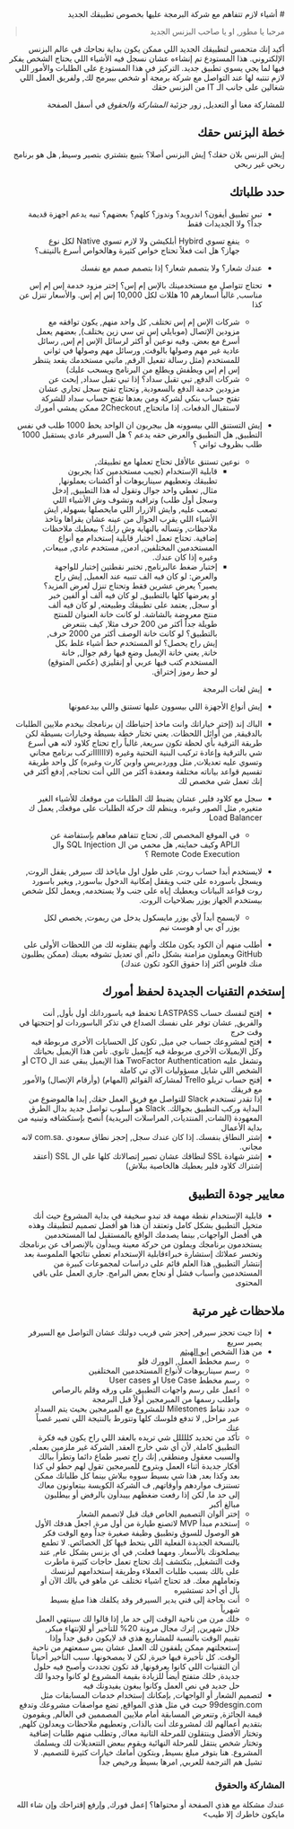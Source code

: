 <div dir="rtl">
# أشياء لازم تتفاهم مع شركة البرمجة عليها بخصوص تطبيقك الجديد

> مرحبا يا مطور, او يا صاحب البزنس الجديد

أكيد إنك متحمس لتطبيقك الجديد اللي ممكن يكون بداية نجاحك في عالم البزنس الإلكتروني. هذا المستودع تم إنشاءه عشان نسجل فيه الأشياء اللي يحتاج الشخص يفكر فيها لما يجي يسوي تطبيق جديد. التركيز في هذا المستودع على الطلبات والأمور اللي لازم تنتبه لها عند التواصل مع شركة برمجة أو شخص بيبرمج لك, ولفريق العمل اللي شغالين على جانب الـ IT من البزنس حقك  

للمشاركة معنا أو التعديل, زور جزئية _المشاركة والحقوق_ في أسفل الصفحة

## خطة البزنس حقك
إيش البزنس بلان حقك؟ إيش البزنس أصلا؟ بتبيع بتشتري بتصير وسيط, هل هو برنامج ربحي غير ربحي


## حدد طلباتك
* تبي تطبيق أيفون؟ اندرويد؟ وندوز؟ كلهم؟ بعضهم؟ تبيه يدعم اجهزة قديمة جداً؟ ولا الجديدات فقط
  * ينفع تسوي Hybird أبلكيشن ولا لازم تسوي Native لكل نوع جهاز؟ هل انت فعلاً تحتاج خواص كثيرة وهالخواص أسرع بالنيتف؟
* عندك شعار؟ ولا بتصمم شعار؟ إذا بتصمم صمم مع نفسك
* تحتاج تتواصل مع مستخدمينك بالإس إم إس؟ إختر مزود خدمة إس إم إس مناسب, غالباً اسعارهم 10 هللات لكل 10,000 إس إم إس. والأسعار تنزل عن كذا
  * شركات الإس إم إس تختلف, كل واحد منهم, يكون توافقه مع مزودين الإتصال (موبايلي إس تي سي زين يختلف), بعضهم يعمل أسرع مع بعض. وفيه نوعين أو أكثر لرسائل الإس إم إس, رسائل عادية غير مهم وصولها بالوقت, ورسائل مهم وصولها في ثواني للمستخدم (مثل رسالة تفعيل الرقم, ماتبي مستخدمك يقعد يتنظر إس إم إس ويطفش ويطلع من البرنامج ويسحب عليك)
  * شركات الدفع, تبي تقبل سداد؟ إذا تبي تقبل سداد, إبحث عن مزودين خدمة الدفع بالسعودية, وتحتاج تفتح سجل تجاري عشان تفتح حساب بنكي لشركة ومن بعدها تفتح حساب سداد للشركة لاستقبال الدفعات. إذا ماتحتاج, 2Checkout ممكن يمشي أمورك

* إيش التستنق اللي بيسوونه هل بيجربون ان الواحد يحط 1000 طلب في نفس التطبيق, هل التطبيق والعرض حقه يدعم ؟ هل السيرفر عادي يستقبل 1000 طلب بظروف ثواني ؟
  * نوعين تستنق عالأقل تحتاج تعملها مع تطبيقك,
    * قابلية الإستخدام (تجيب مستخدمين كذا يجربون تطبيقك وتعطيهم سيناريوهات أو أكشنات يعملونها, مثال, تعطي واحد جوال وتقول له هذا التطبيق, إدخل وسجل أول طلب) وتراقبه وتشوف وش الأشياء اللي تصعب عليه, وايش الازرار اللي مايحصلها بسهولة, ايش الأشياء اللي يقرب الجوال من عينه عشان يقراها وتاخذ ملاحظات, وتسأله بالنهاية وش رايك؟ بيعطيك ملاحظات إضافية. تحتاج تعمل اختبار قابلية إستخدام مع أنواع المستخدمين المختلفين, ادمن, مستخدم عادي, مبيعات, وغيره إذا كان عندك.
    * إختبار ضغط عالبرنامج, تختبر نقطتين
        إختبار للواجهة والعرض: لو كان فيه الف تنبيه عند العميل, إيش راح يصير؟ يعرض عشرين فقط وتحتاج تنزل لعرض المزيد؟ او يعرضها كلها بالتطبيق, لو كان فيه ألف أو ألفين خبر أو سجل, يعتمد على تطبيقك وطبيعته, لو كان فيه ألف منتج معروضة بالشاشة. لو كانت خانة العنوان للمنتج طويلة جداً أكثر من 200 حرف مثلا, كيف بتنعرض بالتطبيق؟ لو كانت خانة الوصف أكثر من 2000 حرف, إيش راح يحصل؟ لو المستخدم حط أشياء غلط بكل خانة, يعني خانة الإيميل وضع فيها رقم جوال, خانة المستخدم كتب فيها عربي أو إنقليزي (عكس المتوقع) لو حط رموز إختراق.

* إيش لغات البرمجة
* إيش أنواع الأجهزة اللي بيسوون عليها تستنق واللي بيدعمونها
* الباك إند (إختر خياراتك وانت ماخذ إحتياطك إن برنامجك بيخدم ملايين الطلبات بالدقيقة, من أوائل اللحظات. يعني تختار خطة بسيطة وخيارات بسيطة لكن طريقة الترقية بأي لحظة تكون سريعة, غالباً راح تحتاج كلاود لانه هي أسرع شي بالترقية وإعادة تركيب البنية التحتية وغيره (لاااااااتركب برنامج مجاني وتسوي عليه تعديلات, مثل ووردبريس واوبن كارت وغيره) كل واحد طريقة تقسيم قواعد بياناته مختلفة ومعقدة أكثر من اللي أنت تحتاجه, إدفع أكثر في إنك تعمل شي مخصص لك
* سجل مع كلاود فلير, عشان يضبط لك الطلبات من موقعك للأشياء الغير متغيره, مثل الصور وغيره. وينظم لك حركة الطلبات على موقعك, يعمل ك Load Balancer

  * في الموقع المخصص لك, تحتاج تتفاهم معاهم بإستفاضة عن الـAPI وكيف حمايته, هل محمي من ال SQL Injection وال Remote Code Execution ؟
* لايستخدم أبدا حساب روت, على طول اول ماياخذ لك سيرفر, يقفل الروت, ويسجل باسورده على جنب ويقفل إمكانية الدخول بباسورد, ويغير باسورد روت قواعد البيانات ويعطيك إياه على جنب ولا يستخدمه, ويعمل لكل شخص بيستخدم الجهاز يوزر بصلاحيات الروت.
  * لايسمح أبداً لأي يوزر مايسكول يدخل من ريموت, يخصص لكل يوزر آي بي أو هوست نيم
* أطلب منهم أن الكود يكون ملكك وأنهم ينقلونه لك من اللحظات الأولى على GitHub ويعملون مزامنة بشكل دائم, أي تعديل تشوفه بعينك (ممكن يطلبون منك فلوس أكثر إذا حقوق الكود تكون عندك)

## إستخدم التقنيات الجديدة لحفظ أمورك
* إفتح لنفسك حساب LASTPASS تحفظ فيه باسورداتك أول بأول, أنت والفريق, عشان توفر على نفسك الصداع في تذكر الباسوردات لو إحتجتها في وقت حرج
* إفتح لمشروعك حساب جي ميل, تكون كل الحسابات الأخرى مربوطة فيه وكل الإيميلات الأخرى مربوطة فيه كإيميل ثانوي. تأمن هذا الإيميل بحياتك وتشغل عليه TwoFactor Authentication
    هذا الإيميل يبقى عند ال CTO أو الشخص اللي شايل مسؤوليات الآي تي كاملة
* إفتح حساب تريلو Trello لمشاركة القوائم (المهام) (وأرقام الإتصال) والأمور مع فريقك
* إذا تقدر تستخدم Slack للتواصل مع فريق العمل حقك, إبدا هالموضوع من البداية وركب التطبيق بجوالك. Slack هو أسلوب تواصل جديد بدال الطرق المعهودة (الشات, المنتديات, المراسلات البريدية) أنصح بإستكشافه وتبنيه من بداية الأعمال
* إشتر النطاق بنفسك. إذا كان عندك سجل, إحجز نطاق سعودي .com.sa لانه مجاني.
* إشتر شهادة SSL لنطاقك عشان تصير إتصالاتك كلها على ال SSL (أعتقد إشتراك كلاود فلير يعطيك هالخاصية ببلاش)


## معايير جودة التطبيق
* قابلية الإستخدام نقطة مهمة قد تبدو سخيفة في بداية المشروع حيث أنك متخيل التطبيق بشكل كامل وتعتقد أن هذا هو أفضل تصميم لتطبيقك وهذه هي أفضل الواجهات, بينما يصدمك الواقع بالمستقبل لما المستخدمين يستخدمون برنامجك ويملون من حركة معينة ويبدأون بالإنصراف عن برنامجك وتخسر عملائك
إستشارة خبراءقابلية الإستخدام تعطي نتائجها الملموسة بعد إنتشار التطبيق, هذا العلم قائم على دراسات لمجموعات كبيرة من المستخدمين وأسباب فشل أو نجاح بعض البرامج.
جاري العمل على باقي المحتوى



## ملاحظات غير مرتبة
* إذا جيت تحجز سيرفر, إحجز شي قريب دولتك عشان التواصل مع السيرفر يصير سريع
* من هذا الشخص [ابو الهيثم](https://io.hsoub.com/entrepreneurship/11843-%D8%A3%D9%85%D9%84%D9%83-%D9%81%D9%83%D8%B1%D8%A9-%D9%85%D8%B4%D8%B1%D9%88%D8%B9-%D8%A5%D9%84%D9%83%D8%AA%D8%B1%D9%88%D9%86%D9%8A-%D9%88%D8%AE%D8%B7%D8%AA%D9%87-%D9%88%D9%85%D8%A7%D8%AF%D8%AA%D9%87-%D9%84%D9%83%D9%86-%D9%87%D8%B0%D9%87-%D8%A7%D9%84%D8%B5%D8%B9%D9%88%D8%A8%D8%A7%D8%AA)
  * رسم مخطط العمل, الوورك فلو
  * رسم سيناريوهات لأنواع المستخدمين المختلفين
  * رسم مخطط Use Case او User cases
  * اعمل على رسم واجهات التطبيق على ورقه وقلم بالرصاص واطلب رسمها من المبرمجين أولاً قبل البرمجة
  * حدد نقاط Milestones للمشروع مع المبرمجين بحيث يتم السداد عبر مراحل, لا تدفع فلوسك كلها وتتورط بالنتيجة اللي تصير غصباً عنك
  * تأكد من تحديد كللللل شي تريده بالعقد اللي راح يكون فيه فكرة التطبيق كاملة, لأن أي شي خارج العقد, الشركة غير ملزمين بعمله, والسبب معقول ومنطقي, إنك راح تصير طماع دائما  وتطرأ ببالك أفكار جديدة أثناء العمل وبتروح للمبرمجين تقول لهم حطو لي كذا بعد وكذا بعد, هذا شي بسيط سووه ببلاش
  بينما كل طلباتك ممكن تستنزف مواردهم وأوقاتهم, ف الشركة الكويسة بيتعاونون معاك إلى حد ما, لكن إذا رفعت ضغطهم بيبدأون بالرفض أو بيطلبون مبالغ أكبر
  * إختر ألوان التصميم الخاص فيك قبل لاتصمم الشعار
  * إستخدم مبدأ MVP لاتصنع طيارة من أول مرة, اجعل هدفك الأول هو الوصول للسوق وتطبيق وظيفة صغيرة جداً ومع الوقت فكر بالنسخة الجديدة الفعلية اللي بتحط فيها كل الخصائص. لا تطمع بيصلخونك بالأسعار. ومهما فعلت, في أي بزنس بشكل عام, عند وقت التشغيل, بتكتشف إنك تحتاج تعمل حاجات كثيرة ماطرت على بالك بسبب طلبات العملاء وطريقة إستخدامهم لبزنسك وتعاملهم معك. قد تحتاج اشياء تختلف عن ماهو في بالك الآن أو بال أي أحد تستشيره
  * أنت بحاجة إلى فني يدير السيرفر وقد يكلفك هذا مبلغ بسيط شهرياً
  * خلك مرن من ناحية الوقت إلى حد ما, إذا قالوا لك سينتهي العمل خلال شهرين, إترك مجال مرونة 20% للتأخير أو للإنتهاء مبكر, تقييم الوقت بالنسبة للمشاريع هذي قد لايكون دقيق جداً وإذا إستعجلتهم ممكن يلفقون لك العمل عشان بس سمعتهم من ناحية الوقت. كل تأخيرة فيها خيرة, لكن لا يمصخونها. سبب التأخير أحياناً أن التقنيات اللي كانوا يعرفونها, قد تكون تجددت وأصبح فيه حلول جديدة, خلك متفتح أيضاً للزيادة بقيمة المشروع لو كانوا وجدوا لك حل جديد في نص العمل وكانوا يبغون يفيدونك فيه
* لتصميم الشعار أو الواجهات, بإمكانك إستخدام خدمات المسابقات مثل 99desgin.com حيث في مثل هذي المواقع, تضع مواصفات مشروعك وتدفع قيمة الجائزة, وتنعرض المسابقة أمام ملايين المصممين في العالم, ويقومون بتقديم أعمالهم لك لمشروعك أنت بالذات, وتعطيهم ملاحظات ويعدلون كلهم, وتختار الأفضل وينتقلون للمرحلة الثانية معاك, وتطلب منهم طلبات إضافية وتختار شخص ينتقل للمرحلة النهائية ويقوم ببعض التتعديلات لك ويسلمك المشروع. هنا بتوفر مبلغ بسيط, وبتكون أمامك خيارات كثيرة للتصميم. لا تشيل هم الترجمة للعربي, امرها بسيط ورخيص جداً

### المشاركة والحقوق

عندك مشكلة مع هذي الصفحة أو محتواها؟ إعمل فورك, وإرفع إقتراحك وإن شاء الله مايكون خاطرك إلا طيب> 


</div>
